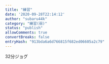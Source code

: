 ```yaml
---
title: "練習"
date: '2020-09-28T22:14:12'
author: "subaru44k"
category: "練習(弱)"
status: "publish"
allowComments: true
convertBreaks: false
entryHash: "913bda6a6d766815f682ed06605a2c79"
---
```

32分ジョグ

